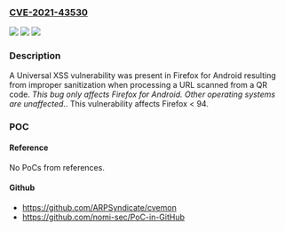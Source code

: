 ### [CVE-2021-43530](https://cve.mitre.org/cgi-bin/cvename.cgi?name=CVE-2021-43530)
![](https://img.shields.io/static/v1?label=Product&message=Firefox&color=blue)
![](https://img.shields.io/static/v1?label=Version&message=%3C%2094%20&color=brighgreen)
![](https://img.shields.io/static/v1?label=Vulnerability&message=Universal%20XSS%20in%20Firefox%20for%20Android%20via%20QR%20Code%20URLs&color=brighgreen)

### Description

A Universal XSS vulnerability was present in Firefox for Android resulting from improper sanitization when processing a URL scanned from a QR code. *This bug only affects Firefox for Android. Other operating systems are unaffected.*. This vulnerability affects Firefox < 94.

### POC

#### Reference
No PoCs from references.

#### Github
- https://github.com/ARPSyndicate/cvemon
- https://github.com/nomi-sec/PoC-in-GitHub

